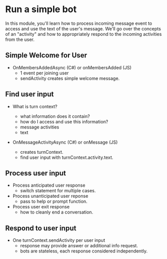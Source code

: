 # Run a simple bot
In this module, you'll learn how to process incoming message event to access and use the text of the user's message. We'll go over the concepts of an "activity" and how to appropriately respond to the incoming activities from the user.

## Simple Welcome for User
* OnMembersAddedAsync (C#) or onMembersAdded (JS)
  - 1 event per joining user
  - sendActivity creates simple welcome message.

## Find user input
* What is turn context?
  - what information does it contain?
  - how do I access and use this information?
  - message activities
  - text

* OnMessageActivityAsync (C#) or onMessage (JS)
  - creates turnContext.
  - find user input with turnContext.activity.text.
  
 ## Process user input
 * Process anticipated user response
   - switch statement for multiple cases.
 * Process unanticipated user reponse
   - pass to help or prompt function.
 * Process user exit response
   - how to cleanly end a conversation.
 
 ## Respond to user input
 * One turnContext.sendActivity per user input
   - response may provide answer or additional info request.
   - bots are stateless, each response considered independently.
